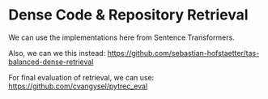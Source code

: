 # Dense Code &amp; Repository Retrieval

We can use the implementations here from Sentence Transformers.

Also, we can we this instead: https://github.com/sebastian-hofstaetter/tas-balanced-dense-retrieval

For final evaluation of retrieval, we can use: https://github.com/cvangysel/pytrec_eval 
